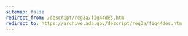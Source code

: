 ```yaml
---
sitemap: false 
redirect_from: /descript/reg3a/fig44des.htm 
redirect_to: https://archive.ada.gov/descript/reg3a/fig44des.htm 
---
```

